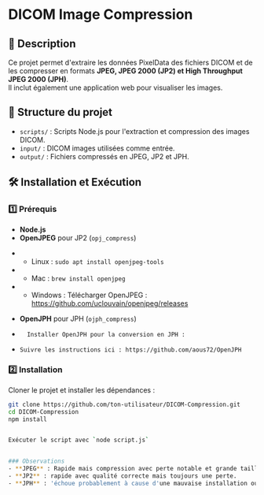 # DICOM Image Compression

## 📌 Description
Ce projet permet d'extraire les données PixelData des fichiers DICOM et de les compresser en formats **JPEG, JPEG 2000 (JP2) et High Throughput JPEG 2000 (JPH)**.  
Il inclut également une application web pour visualiser les images.

## 📂 Structure du projet
- `scripts/` : Scripts Node.js pour l'extraction et compression des images DICOM.
- `input/` : DICOM images utilisées comme entrée.
- `output/` : Fichiers compressés en JPEG, JP2 et JPH.
  
## 🛠️ Installation et Exécution

### 1️⃣ Prérequis
- **Node.js** 
- **OpenJPEG** pour JP2 (`opj_compress`)
 *    - Linux : `sudo apt install openjpeg-tools`
 *    - Mac : `brew install openjpeg`
 *    - Windows : Télécharger OpenJPEG : https://github.com/uclouvain/openjpeg/releases
 
- **OpenJPH** pour JPH (`ojph_compress`)
*       Installer OpenJPH pour la conversion en JPH :
*     Suivre les instructions ici : https://github.com/aous72/OpenJPH

### 2️⃣ Installation
Cloner le projet et installer les dépendances :
```sh
git clone https://github.com/ton-utilisateur/DICOM-Compression.git
cd DICOM-Compression
npm install


Exécuter le script avec `node script.js`


### Observations
- **JPEG** : Rapide mais compression avec perte notable et grande taille.
- **JP2** : rapide avec qualité correcte mais toujours une perte.
- **JPH** : 'échoue probablement à cause d'une mauvaise installation ou d'un problème avec le fichier PGM.
